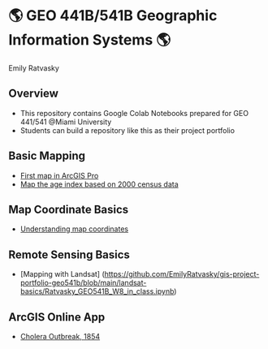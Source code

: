 # :earth_americas: GEO 441B/541B Geographic Information Systems :earth_americas:

Emily Ratvasky

## Overview
- This repository contains Google Colab Notebooks prepared for GEO 441/541 @Miami University
- Students can build a repository like this as their project portfolio

## Basic Mapping

- [First map in ArcGIS Pro](https://github.com/EmilyRatvasky/gis-project-portfolio-geo541b/blob/main/basic-mapping/Ratvasky_GEO541B_W1A.ipynb)
- [Map the age index based on 2000 census data](https://github.com/EmilyRatvasky/gis-project-portfolio-geo541b/blob/main/basic-mapping/Ratvasec_GEO541B_W5A.ipynb)

## Map Coordinate Basics

- [Understanding map coordinates](https://github.com/EmilyRatvasky/gis-project-portfolio-geo541b/blob/main/map-coordinate-basics/Ratvasky_GEO541B_W3A.ipynb)

## Remote Sensing Basics
- [Mapping with Landsat] (https://github.com/EmilyRatvasky/gis-project-portfolio-geo541b/blob/main/landsat-basics/Ratvasky_GEO541B_W8_in_class.ipynb)

## ArcGIS Online App
- [Cholera Outbreak, 1854](https://miamioh.maps.arcgis.com/apps/instant/sidebar/index.html?appid=4e3a62b67bbd4778a3c44c7969b710a1)
